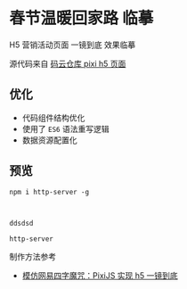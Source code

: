 # 春节温暖回家路 临摹

H5 营销活动页面 一镜到底 效果临摹

源代码来自 [码云仓库 pixi h5 页面](https://gitee.com/wuchunling/pixiJS)

## 优化

- 代码组件结构优化
- 使用了 `ES6` 语法重写逻辑
- 数据资源配置化

## 预览

```
npm i http-server -g



ddsdsd

http-server
```

制作方法参考

- [模仿网易四字魔咒：PixiJS 实现 h5 一镜到底](https://blog.csdn.net/qq_30604453/article/details/86544553#2.%E9%A1%B9%E7%9B%AE%E6%8A%80%E6%9C%AF%E6%9E%B6%E6%9E%84%E5%88%86%E6%9E%90)
